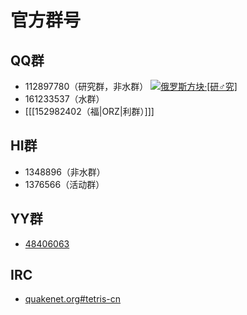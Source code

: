 # 官方群号

## QQ群

* 112897780（研究群，非水群）
  <a target="_blank" href="http://wp.qq.com/wpa/qunwpa?idkey=77c5f1c20bbdb19bc47bb0a986a930968b73eb41b2b19923306692b7be2398f3"><img border="0" src="http://pub.idqqimg.com/wpa/images/group.png" alt="俄罗斯方块·[研♂究]" title="俄罗斯方块·[研♂究]"></a>
* 161233537（水群）
* [[[152982402（福|ORZ|利群）]]]

## HI群

* 1348896（非水群）
* 1376566（活动群）

## YY群

* [48406063](http://www.yy.com/go.html#48406063)

## IRC

* [quakenet.org#tetris-cn](http://webchat.quakenet.org/?channels=tetris-cn)